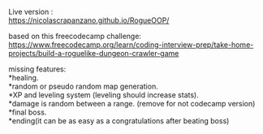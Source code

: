 Live version : <br>
https://nicolascrapanzano.github.io/RogueOOP/

based on this freecodecamp challenge: <br>
https://www.freecodecamp.org/learn/coding-interview-prep/take-home-projects/build-a-roguelike-dungeon-crawler-game

missing features:
<br>
*healing.
<br>
*random or pseudo random map generation.
<br>
*XP and leveling system (leveling should increase stats).
<br>
*damage is random between a range. (remove for not codecamp version)
<br>
*final boss.
<br>
*ending(it can be as easy as a congratulations after beating boss)
<br>

